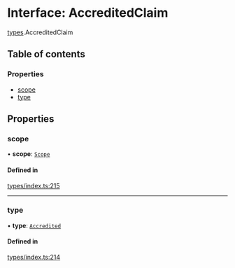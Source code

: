 # Interface: AccreditedClaim

[types](../wiki/types).AccreditedClaim

## Table of contents

### Properties

- [scope](../wiki/types.AccreditedClaim#scope)
- [type](../wiki/types.AccreditedClaim#type)

## Properties

### scope

• **scope**: [`Scope`](../wiki/types.Scope)

#### Defined in

[types/index.ts:215](https://github.com/PolymeshAssociation/polymesh-sdk/blob/07a4c5b0/src/types/index.ts#L215)

___

### type

• **type**: [`Accredited`](../wiki/types.ClaimType#accredited)

#### Defined in

[types/index.ts:214](https://github.com/PolymeshAssociation/polymesh-sdk/blob/07a4c5b0/src/types/index.ts#L214)
